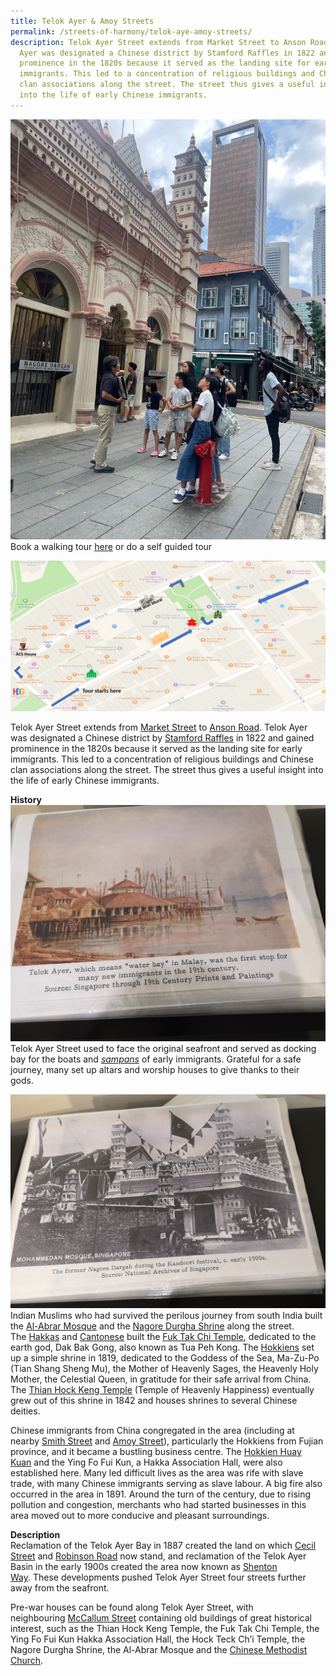 ```yaml
---
title: Telok Ayer & Amoy Streets
permalink: /streets-of-harmony/telok-aye-amoy-streets/
description: Telok Ayer Street extends from Market Street to Anson Road. Telok
  Ayer was designated a Chinese district by Stamford Raffles in 1822 and gained
  prominence in the 1820s because it served as the landing site for early
  immigrants. This led to a concentration of religious buildings and Chinese
  clan associations along the street. The street thus gives a useful insight
  into the life of early Chinese immigrants.
---
```

<div class="row">
	<div class="col is-4"><img src="/images/Outdoor%20Trail%20(2).jpg" alt="Self Guided Tour" /></div>
	<div class="col is-8">Book a walking tour <a href="https://form.gov.sg/#!/5bab41b04e2ef2000f8f2a4d" target="_blank">here</a> or do a self guided tour</div>
	</div>

![Streets of Harmony Tour Route](/images/Street%20Of%20Harmony%20Tour%20Route.png)

Telok Ayer Street extends from [Market Street](https://eresources.nlb.gov.sg/infopedia/articles/SIP_351_2005-01-11.html) to [Anson Road](https://eresources.nlb.gov.sg/infopedia/articles/SIP_348_2004-12-17.htm). Telok Ayer was designated a Chinese district by [Stamford Raffles](https://eresources.nlb.gov.sg/infopedia/articles/SIP_715_2004-12-15.html) in 1822 and gained prominence in the 1820s because it served as the landing site for early immigrants. This led to a concentration of religious buildings and Chinese clan associations along the street. The street thus gives a useful insight into the life of early Chinese immigrants.

**History**  
![Telok Ayer Street](/images/Telok%20Ayer%20Street.jpg)
Telok Ayer Street used to face the original seafront and served as docking bay for the boats and [_sampans_](https://eresources.nlb.gov.sg/infopedia/articles/SIP_958_2005-01-06.html) of early immigrants. Grateful for a safe journey, many set up altars and worship houses to give thanks to their gods.   
  
![Nagore Dargah](/images/Nagore%20Dargah.jpg)
Indian Muslims who had survived the perilous journey from south India built the [Al-Abrar Mosque](https://eresources.nlb.gov.sg/infopedia/articles/SIP_519_2004-12-24.html) and the [Nagore Durgha Shrine](https://eresources.nlb.gov.sg/infopedia/articles/SIP_536_2004-12-27.html) along the street. The [Hakkas](https://eresources.nlb.gov.sg/infopedia/articles/SIP_1497_2009-04-09.html) and [Cantonese](https://eresources.nlb.gov.sg/infopedia/articles/SIP_1491_2009-03-25.html) built the [Fuk Tak Chi Temple](https://eresources.nlb.gov.sg/infopedia/articles/SIP_232_2004-12-10.html), dedicated to the earth god, Dak Bak Gong, also known as Tua Peh Kong. The [Hokkiens](https://eresources.nlb.gov.sg/infopedia/articles/SIP_1498_2009-04-09.html) set up a simple shrine in 1819, dedicated to the Goddess of the Sea, Ma-Zu-Po (Tian Shang Sheng Mu), the Mother of Heavenly Sages, the Heavenly Holy Mother, the Celestial Queen, in gratitude for their safe arrival from China. The [Thian Hock Keng Temple](https://eresources.nlb.gov.sg/infopedia/articles/SIP_793_2005-01-10.html) (Temple of Heavenly Happiness) eventually grew out of this shrine in 1842 and houses shrines to several Chinese deities.  
  
Chinese immigrants from China congregated in the area (including at nearby [Smith Street](https://eresources.nlb.gov.sg/infopedia/articles/SIP_681_2005-01-25.html) and [Amoy Street](https://eresources.nlb.gov.sg/infopedia/articles/SIP_347_2004-12-24.html)), particularly the Hokkiens from Fujian province, and it became a bustling business centre. The [Hokkien Huay Kuan](https://eresources.nlb.gov.sg/infopedia/articles/SIP_2016-04-07_163620.html) and the Ying Fo Fui Kun, a Hakka Association Hall, were also established here. Many led difficult lives as the area was rife with slave trade, with many Chinese immigrants serving as slave labour. A big fire also occurred in the area in 1891. Around the turn of the century, due to rising pollution and congestion, merchants who had started businesses in this area moved out to more conducive and pleasant surroundings.  
  
**Description**  
Reclamation of the Telok Ayer Bay in 1887 created the land on which [Cecil Street](https://eresources.nlb.gov.sg/infopedia/articles/SIP_1435_2009-12-10.html) and [Robinson Road](https://eresources.nlb.gov.sg/infopedia/articles/SIP_179_2005-01-19.html) now stand, and reclamation of the Telok Ayer Basin in the early 1900s created the area now known as [Shenton Way](https://eresources.nlb.gov.sg/infopedia/articles/SIP_726_2005-01-25.html). These developments pushed Telok Ayer Street four streets further away from the seafront.  
  
Pre-war houses can be found along Telok Ayer Street, with neighbouring [McCallum Street](https://eresources.nlb.gov.sg/infopedia/articles/SIP_979_2005-09-02.html) containing old buildings of great historical interest, such as the Thian Hock Keng Temple, the Fuk Tak Chi Temple, the Ying Fo Fui Kun Hakka Association Hall, the Hock Teck Ch’i Temple, the Nagore Durgha Shrine, the Al-Abrar Mosque and the [Chinese Methodist Church](https://eresources.nlb.gov.sg/infopedia/articles/SIP_1377_2009-11-26.html).